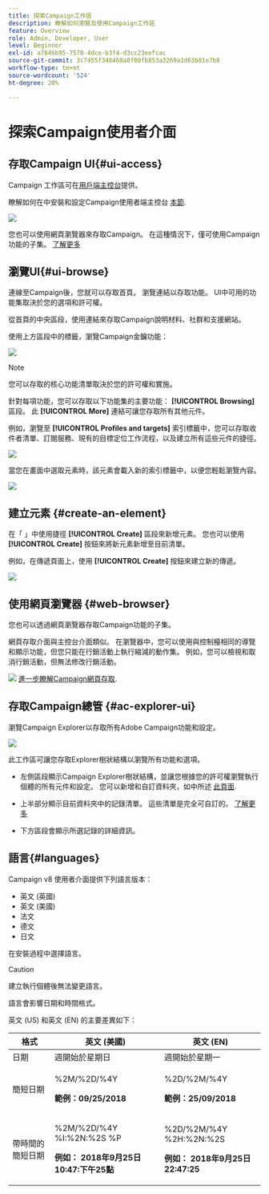 ```yaml
---
title: 探索Campaign工作區
description: 瞭解如何瀏覽及使用Campaign工作區
feature: Overview
role: Admin, Developer, User
level: Beginner
exl-id: a7846b95-7570-4dce-b3f4-d3cc23eefcac
source-git-commit: 3c7455f348468a8f00fb853a3269a1d63b81e7b8
workflow-type: tm+mt
source-wordcount: '524'
ht-degree: 20%

---
```


# 探索Campaign使用者介面

## 存取Campaign UI{#ui-access}

Campaign 工作區可在[用戶端主控台](../architecture/general-architecture.md)提供。

瞭解如何在中安裝和設定Campaign使用者端主控台 [本節](../start/connect.md).

![](assets/home-page.png)

您也可以使用網頁瀏覽器來存取Campaign。 在這種情況下，僅可使用Campaign功能的子集。 [了解更多](#web-browser)

## 瀏覽UI{#ui-browse}

連線至Campaign後，您就可以存取首頁。 瀏覽連結以存取功能。 UI中可用的功能集取決於您的選項和許可權。

從首頁的中央區段，使用連結來存取Campaign說明材料、社群和支援網站。

使用上方區段中的標籤，瀏覽Campaign金鑰功能：

![](assets/overview-home.png)

>[!NOTE]
>
>您可以存取的核心功能清單取決於您的許可權和實施。

針對每項功能，您可以存取以下功能集的主要功能： **[!UICONTROL Browsing]** 區段。 此 **[!UICONTROL More]** 連結可讓您存取所有其他元件。

例如，瀏覽至 **[!UICONTROL Profiles and targets]** 索引標籤中，您可以存取收件者清單、訂閱服務、現有的目標定位工作流程，以及建立所有這些元件的捷徑。

![](assets/overview-list.png)

當您在畫面中選取元素時，該元素會載入新的索引標籤中，以便您輕鬆瀏覽內容。

![](assets/new-tab.png)

## 建立元素 {#create-an-element}

在「 」中使用捷徑 **[!UICONTROL Create]** 區段來新增元素。 您也可以使用 **[!UICONTROL Create]** 按鈕來將新元素新增至目前清單。

例如，在傳遞頁面上，使用 **[!UICONTROL Create]** 按鈕來建立新的傳遞。

![](assets/new-recipient.png)

## 使用網頁瀏覽器 {#web-browser}

您也可以透過網頁瀏覽器存取Campaign功能的子集。

網頁存取介面與主控台介面類似。 在瀏覽器中，您可以使用與控制檯相同的導覽和顯示功能，但您只能在行銷活動上執行縮減的動作集。 例如，您可以檢視和取消行銷活動，但無法修改行銷活動。

![](../assets/do-not-localize/glass.png) [進一步瞭解Campaign網頁存取](../start/connect.md#web-access).

## 存取Campaign總管 {#ac-explorer-ui}

瀏覽Campaign Explorer以存取所有Adobe Campaign功能和設定。

![](assets/explorer.png)

此工作區可讓您存取Explorer樹狀結構以瀏覽所有功能和選項。

* 左側區段顯示Campaign Explorer樹狀結構，並讓您根據您的許可權瀏覽執行個體的所有元件和設定。 您可以新增和自訂資料夾，如中所述 [此頁面](../audiences/folders-and-views.md).

* 上半部分顯示目前資料夾中的記錄清單。 這些清單是完全可自訂的。 [了解更多](../config/ui-settings.md)

* 下方區段會顯示所選記錄的詳細資訊。

## 語言{#languages}

Campaign v8 使用者介面提供下列語言版本：

* 英文 (英國)
* 英文 (美國)
* 法文
* 德文
* 日文

在安裝過程中選擇語言。

>[!CAUTION]
>
>建立執行個體後無法變更語言。

語言會影響日期和時間格式。

英文 (US) 和英文 (EN) 的主要差異如下：

<table> 
 <thead> 
  <tr> 
   <th> 格式<br /> </th> 
   <th> 英文 (美國)<br /> </th> 
   <th> 英文 (EN)<br /> </th> 
  </tr> 
 </thead> 
 <tbody> 
  <tr> 
   <td> 日期<br /> </td> 
   <td> 週開始於星期日<br /> </td> 
   <td> 週開始於星期一<br /> </td> 
  </tr> 
  <tr> 
   <td> 簡短日期<br /> </td> 
   <td> <p>%2M/%2D/%4Y</p><p><strong>範例：09/25/2018</strong></p> </td> 
   <td> <p>%2D/%2M/%4Y</p><p><strong>範例：25/09/2018</strong></p> </td> 
  </tr> 
  <tr> 
   <td> 帶時間的簡短日期<br /> </td> 
   <td> <p>%2M/%2D/%4Y %I:%2N:%2S %P</p><p><strong>例如： 2018年9月25日10:47:下午25點</strong></p> </td> 
   <td> <p>%2D/%2M/%4Y %2H:%2N:%2S</p><p><strong>例如： 2018年9月25日22:47:25</strong></p> </td> 
  </tr> 
 </tbody> 
</table>
